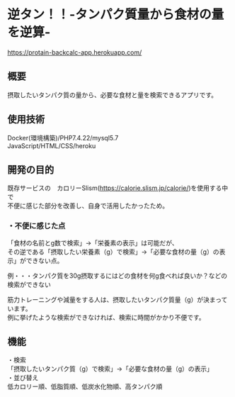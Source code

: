 # 逆タン！！-タンパク質量から食材の量を逆算-
https://protain-backcalc-app.herokuapp.com/

## 概要
摂取したいタンパク質の量から、必要な食材と量を検索できるアプリです。

## 使用技術
Docker(環境構築)/PHP7.4.22/mysql5.7  
JavaScript/HTML/CSS/heroku

## 開発の目的
既存サービスの　カロリーSlism(https://calorie.slism.jp/calorie/)を使用する中で  
不便に感じた部分を改善し、自身で活用したかったため。

### ・不便に感じた点
「食材の名前とg数で検索」→「栄養素の表示」は可能だが、  
その逆である「摂取したい栄養素（g）で検索」→「必要な食材の量（g）の表示」ができない点。

例・・・タンパク質を30g摂取するにはどの食材を何g食べれば良いか？などの検索ができない

筋力トレーニングや減量をする人は、摂取したいタンパク質量（g）が決まっています。  
例に挙げたような検索ができなければ、検索に時間がかかり不便です。

## 機能
・検索  
「摂取したいタンパク質（g）で検索」→「必要な食材の量（g）の表示」  
・並び替え  
低カロリー順、低脂質順、低炭水化物順、高タンパク順

